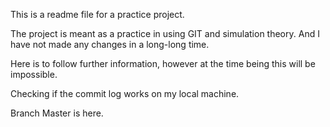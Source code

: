 This is a readme file for a practice project.

</lsThis>
The project is meant as a practice in using GIT and simulation theory.
And I have not made any changes in a long-long time.

Here is to follow further information, however at the time being this will be impossible.

Checking if the commit log works on my local machine.

Branch Master is here.


